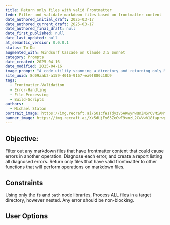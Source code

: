 ```yaml
---
title: Return only files with valid Frontmatter
lede: Filter and validate markdown files based on frontmatter content
date_authored_initial_draft: 2025-03-17
date_authored_current_draft: 2025-03-17
date_authored_final_draft: null
date_first_published: null
date_last_updated: null
at_semantic_version: 0.0.0.1
status: To-Do
augmented_with: Windsurf Cascade on Claude 3.5 Sonnet
category: Prompts
date_created: 2025-04-16
date_modified: 2025-04-16
image_prompt: "A code utility scanning a directory and returning only Markdown files with valid YAML frontmatter, visualized as a digital checklist, file icons, and highlighted metadata. The mood is efficient, organized, and focused on data quality assurance."
site_uuid: 8d09aab2-a159-4016-9167-ea0f880c10b9
tags:
  - Frontmatter-Validation
  - Error-Handling
  - File-Processing
  - Build-Scripts
authors:
  - Michael Staton
portrait_image: https://img.recraft.ai/S01cfWsTdyzV6AKwynwQnZNSrOvMiAMYhNgDO7W-grs/rs:fit:1024:2048:0/raw:1/plain/abs://external/images/cdbd461a-d504-4914-8dae-edb471909890
banner_image: https://img.recraft.ai/Xx5dUjFy63ZeGwF9vnzL2CwVwh18faprwpJ7gzrPoXM/rs:fit:2048:1024:0/raw:1/plain/abs://external/images/6710e89e-183c-4058-93d6-968f9c08eec5
---
```

## Objective: 
Filter out any markdown files that have frontmatter content that could cause errors in another operation. Diagnose each error, and create a report listing all diagnosed errors. Return only files that have valid frontmatter to other functions that will perform operations on markdown files.  

## Constraints
Using only the `fs` and `path` node libraries, 
Process ALL files in a target directory, however nested.  Any error should be non-blocking. 

## User Options